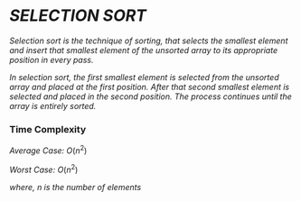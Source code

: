 # _SELECTION SORT_

_Selection sort is the technique of sorting, that selects the smallest element and insert that smallest element of the unsorted array to its appropriate position in every pass._

_In selection sort, the first smallest element is selected from the unsorted array and placed at the first position. After that second smallest element is selected and placed in the second position. The process continues until the array is entirely sorted._

### Time Complexity
_Average Case: O_($n^2$)

_Worst Case: O_($n^2$)

_where,_ $n$ _is the number of elements_
